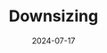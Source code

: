 ---
title: "Downsizing" 
maker: "Alexander Payne"
rating:
identifier: "1037945283"
medium: "Feature film"
date: 2024-07-17
prenotes: "I have a bit of a thing for Matt Damon. That's why it's odd that it took me so long to watch this film. It unfolded for me as a good episode of _Black Mirror_: nifty technology slowly but surely causes more problems than solutions. The second part was okay, and made me think of _Midsommar_."
---